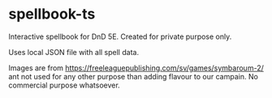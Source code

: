 # spellbook-ts

Interactive spellbook for DnD 5E. Created for private purpose only.

Uses local JSON file with all spell data. 

Images are from https://freeleaguepublishing.com/sv/games/symbaroum-2/ ant not used for any other purpose than adding flavour to our campain. No commercial purpose whatsoever.
